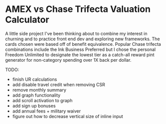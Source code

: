 # AMEX vs Chase Trifecta Valuation Calculator
A little side project I've been thinking about to combine my interest in churning and to practice front end dev and exploring new frameworks. The cards chosen were based off of benefit equivalence. Popular Chase trifecta combinations include the Ink Business Preferred but I chose the personal Freedom Unlimited to designate the lowest tier as a catch-all reward pint generator for non-category spending over 1X back per dollar.

TODO:
* finish UR calculations
* add disable travel credit when removing CSR 
* remove monthly summary
* add graph functionality
* add scroll activation to graph
* add sign up bonuses
* add annual fees + military waiver
* figure out how to decrease vertical size of inline input 